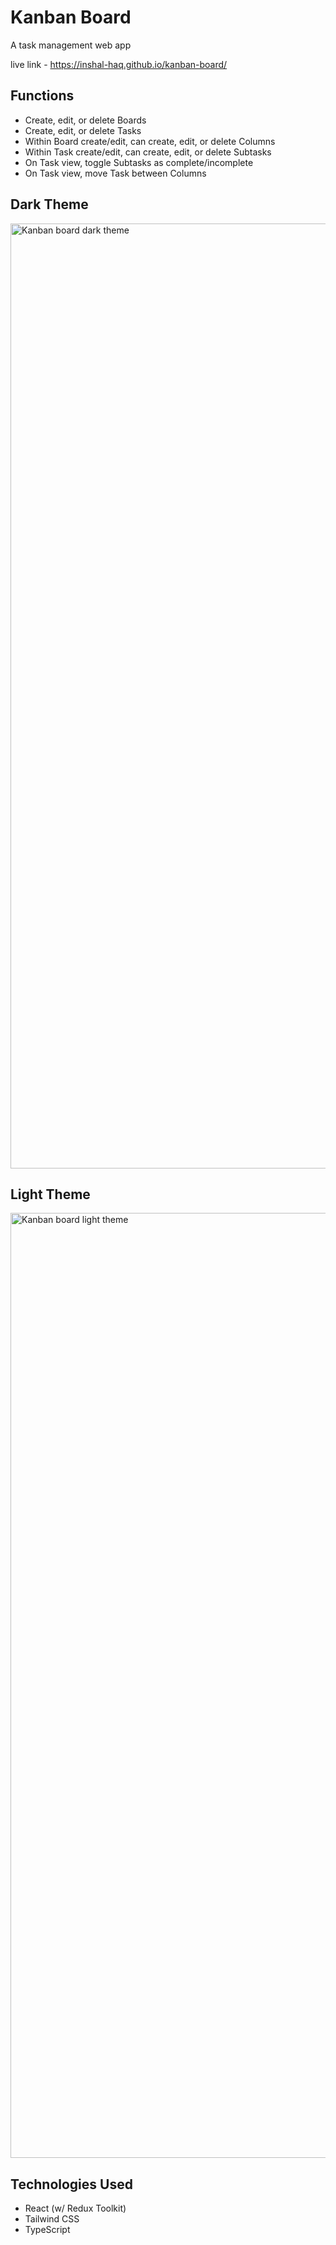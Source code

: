 # Kanban Board
A task management web app

live link - https://inshal-haq.github.io/kanban-board/

## Functions
- Create, edit, or delete Boards
- Create, edit, or delete Tasks
- Within Board create/edit, can create, edit, or delete Columns
- Within Task create/edit, can create, edit, or delete Subtasks
- On Task view, toggle Subtasks as complete/incomplete
- On Task view, move Task between Columns

## Dark Theme
<img width="1512" alt="Kanban board dark theme" src="https://github.com/inshal-haq/kanban-board/assets/24238691/e1682a5d-c035-479e-bb5f-ee58e9a69cf4">

## Light Theme
<img width="1512" alt="Kanban board light theme" src="https://github.com/inshal-haq/kanban-board/assets/24238691/3d0efe80-87c9-4929-a7bf-7c1d10419340">

## Technologies Used
- React (w/ Redux Toolkit)
- Tailwind CSS
- TypeScript

